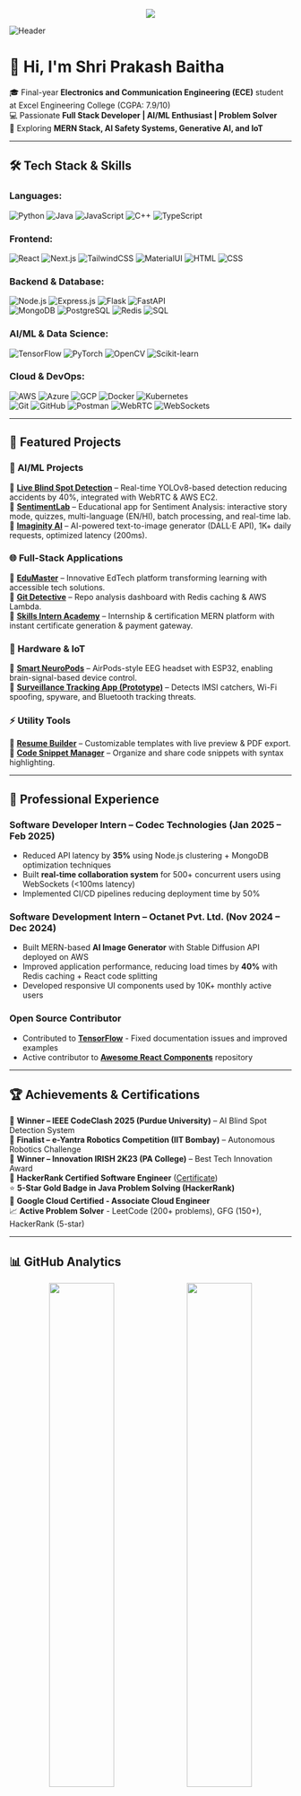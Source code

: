 <p align="center">
  <a href="https://github.com/Shriprakashbharti/Shriprakashbharti/tree/dark/README.md">
    <img src="https://img.shields.io/badge/🌙%20Dark%20Theme-purple?style=for-the-badge" />
  </a>
</p>

![Header](https://capsule-render.vercel.app/api?type=waving&color=0:F6F8FA,100:C9D6FF&height=200&section=header&text=Shri%20Prakash%20Baitha&fontSize=40&fontColor=000&animation=fadeIn&fontAlignY=35)

# 👋 Hi, I'm Shri Prakash Baitha  

🎓 Final-year **Electronics and Communication Engineering (ECE)** student at Excel Engineering College (CGPA: 7.9/10)  
💻 Passionate **Full Stack Developer | AI/ML Enthusiast | Problem Solver**  
🚀 Exploring **MERN Stack, AI Safety Systems, Generative AI, and IoT**  

---

## 🛠️ Tech Stack & Skills  

### **Languages:**  
![Python](https://img.shields.io/badge/Python-3776AB?style=flat&logo=python&logoColor=white) 
![Java](https://img.shields.io/badge/Java-007396?style=flat&logo=java&logoColor=white) 
![JavaScript](https://img.shields.io/badge/JavaScript-F7DF1E?style=flat&logo=javascript&logoColor=black) 
![C++](https://img.shields.io/badge/C++-00599C?style=flat&logo=cplusplus&logoColor=white)
![TypeScript](https://img.shields.io/badge/TypeScript-3178C6?style=flat&logo=typescript&logoColor=white)

### **Frontend:**  
![React](https://img.shields.io/badge/React-20232A?style=flat&logo=react&logoColor=61DAFB) 
![Next.js](https://img.shields.io/badge/Next.js-000000?style=flat&logo=next.js&logoColor=white)
![TailwindCSS](https://img.shields.io/badge/TailwindCSS-38B2AC?style=flat&logo=tailwind-css&logoColor=white) 
![MaterialUI](https://img.shields.io/badge/MaterialUI-0081CB?style=flat&logo=mui&logoColor=white) 
![HTML](https://img.shields.io/badge/HTML5-E34F26?style=flat&logo=html5&logoColor=white) 
![CSS](https://img.shields.io/badge/CSS3-1572B6?style=flat&logo=css3&logoColor=white)

### **Backend & Database:**  
![Node.js](https://img.shields.io/badge/Node.js-43853D?style=flat&logo=node.js&logoColor=white) 
![Express.js](https://img.shields.io/badge/Express.js-404D59?style=flat&logo=express) 
![Flask](https://img.shields.io/badge/Flask-000000?style=flat&logo=flask) 
![FastAPI](https://img.shields.io/badge/FastAPI-005571?style=flat&logo=fastapi)  
![MongoDB](https://img.shields.io/badge/MongoDB-4EA94B?style=flat&logo=mongodb&logoColor=white) 
![PostgreSQL](https://img.shields.io/badge/PostgreSQL-4169E1?style=flat&logo=postgresql&logoColor=white)
![Redis](https://img.shields.io/badge/Redis-D82C20?style=flat&logo=redis&logoColor=white) 
![SQL](https://img.shields.io/badge/SQL-025E8C?style=flat&logo=database&logoColor=white)

### **AI/ML & Data Science:**  
![TensorFlow](https://img.shields.io/badge/TensorFlow-FF6F00?style=flat&logo=tensorflow&logoColor=white)
![PyTorch](https://img.shields.io/badge/PyTorch-EE4C2C?style=flat&logo=pytorch&logoColor=white)
![OpenCV](https://img.shields.io/badge/OpenCV-5C3EE8?style=flat&logo=opencv&logoColor=white)
![Scikit-learn](https://img.shields.io/badge/Scikit--learn-F7931E?style=flat&logo=scikit-learn&logoColor=white)

### **Cloud & DevOps:**  
![AWS](https://img.shields.io/badge/AWS-232F3E?style=flat&logo=amazon-aws) 
![Azure](https://img.shields.io/badge/Azure-0078D4?style=flat&logo=microsoft-azure) 
![GCP](https://img.shields.io/badge/GCP-4285F4?style=flat&logo=google-cloud) 
![Docker](https://img.shields.io/badge/Docker-2496ED?style=flat&logo=docker&logoColor=white)
![Kubernetes](https://img.shields.io/badge/Kubernetes-326CE5?style=flat&logo=kubernetes)  
![Git](https://img.shields.io/badge/Git-F05032?style=flat&logo=git&logoColor=white) 
![GitHub](https://img.shields.io/badge/GitHub-181717?style=flat&logo=github&logoColor=white) 
![Postman](https://img.shields.io/badge/Postman-FF6C37?style=flat&logo=postman&logoColor=white) 
![WebRTC](https://img.shields.io/badge/WebRTC-333333?style=flat&logo=webrtc) 
![WebSockets](https://img.shields.io/badge/WebSockets-02569B?style=flat&logo=socketdotio)

---

## 🚀 Featured Projects  

### 🤖 AI/ML Projects
🔹 [**Live Blind Spot Detection**](https://github.com/Shriprakashbharti/CODECLASH-FRONTEND) – Real-time YOLOv8-based detection reducing accidents by 40%, integrated with WebRTC & AWS EC2.  
🔹 [**SentimentLab**](https://sentimentlab.vercel.app/) – Educational app for Sentiment Analysis: interactive story mode, quizzes, multi-language (EN/HI), batch processing, and real-time lab.  
🔹 [**Imaginity AI**](https://imaginifyai-blue.vercel.app/) – AI-powered text-to-image generator (DALL·E API), 1K+ daily requests, optimized latency (200ms).  

### 🌐 Full-Stack Applications
🔹 [**EduMaster**](https://edumaster-omega.vercel.app/) – Innovative EdTech platform transforming learning with accessible tech solutions.  
🔹 [**Git Detective**](https://shriprakashbharti.github.io/Dev-detective/) – Repo analysis dashboard with Redis caching & AWS Lambda.  
🔹 [**Skills Intern Academy**](https://github.com/Shriprakashbharti/Skills-Intern-Academy) – Internship & certification MERN platform with instant certificate generation & payment gateway.  

### 🔬 Hardware & IoT
🔹 [**Smart NeuroPods**](https://github.com/Shriprakashbharti/Smart-NeuroPods) – AirPods-style EEG headset with ESP32, enabling brain-signal-based device control.  
🔹 [**Surveillance Tracking App (Prototype)**](https://github.com/Shriprakashbharti/Surveillance-Detection) – Detects IMSI catchers, Wi-Fi spoofing, spyware, and Bluetooth tracking threats.  

### ⚡ Utility Tools
🔹 [**Resume Builder**](https://github.com/Shriprakashbharti/Resume-Builder) – Customizable templates with live preview & PDF export.  
🔹 [**Code Snippet Manager**](https://github.com/Shriprakashbharti/Code-Snippet-Manager) – Organize and share code snippets with syntax highlighting.  

---

## 💼 Professional Experience  

### **Software Developer Intern** – Codec Technologies (Jan 2025 – Feb 2025)  
- Reduced API latency by **35%** using Node.js clustering + MongoDB optimization techniques  
- Built **real-time collaboration system** for 500+ concurrent users using WebSockets (<100ms latency)  
- Implemented CI/CD pipelines reducing deployment time by 50%

### **Software Development Intern** – Octanet Pvt. Ltd. (Nov 2024 – Dec 2024)  
- Built MERN-based **AI Image Generator** with Stable Diffusion API deployed on AWS  
- Improved application performance, reducing load times by **40%** with Redis caching + React code splitting  
- Developed responsive UI components used by 10K+ monthly active users

### **Open Source Contributor** 
- Contributed to [**TensorFlow**](https://github.com/tensorflow/tensorflow) - Fixed documentation issues and improved examples
- Active contributor to [**Awesome React Components**](https://github.com/brillout/awesome-react-components) repository

---

## 🏆 Achievements & Certifications  

🏅 **Winner – IEEE CodeClash 2025 (Purdue University)** – AI Blind Spot Detection System  
🏅 **Finalist – e-Yantra Robotics Competition (IIT Bombay)** – Autonomous Robotics Challenge  
🏅 **Winner – Innovation IRISH 2K23 (PA College)** – Best Tech Innovation Award  
📜 **HackerRank Certified Software Engineer** ([Certificate](https://www.hackerrank.com/certificates/83c480f3bdbc))  
⭐ **5-Star Gold Badge in Java Problem Solving (HackerRank)**  
🥇 **Google Cloud Certified - Associate Cloud Engineer**  
📈 **Active Problem Solver** - LeetCode (200+ problems), GFG (150+), HackerRank (5-star)  

---

## 📊 GitHub Analytics  

<p align="center">
  <img width="48%" src="https://github-readme-stats.vercel.app/api?username=Shriprakashbharti&show_icons=true&theme=radical&hide_border=true" />
  <img width="48%" src="https://github-readme-streak-stats.herokuapp.com/?user=Shriprakashbharti&theme=radical&hide_border=true" />
</p>

<p align="center">
  <img src="https://github-readme-stats.vercel.app/api/top-langs/?username=Shriprakashbharti&layout=compact&theme=radical&hide_border=true" />
</p>

<p align="center">
  <img src="https://github-readme-activity-graph.vercel.app/graph?username=Shriprakashbharti&theme=react-dark&hide_border=true&area=true" />
</p>

---

## ✨ Latest Blog Posts

- [Building Real-time Applications with WebSockets and React](https://shriprakashbharti.hashnode.dev/real-time-apps-websockets-react)
- [Optimizing MongoDB Performance in Node.js Applications](https://shriprakashbharti.hashnode.dev/mongodb-optimization-nodejs)
- [Getting Started with Computer Vision using OpenCV and Python](https://shriprakashbharti.hashnode.dev/computer-vision-opencv-python)

---

## 🌟 Fun Facts

- 🎯 **Competitive Programmer** since 2022
- 🚀 **Built 15+ production applications** in the last 2 years
- 📚 **Self-taught developer** with passion for learning new technologies
- 🎸 **Music enthusiast** and amateur guitarist
- 🌱 **Currently learning** Advanced Kubernetes and Microservices Architecture

---

## 🌍 Connect With Me  

<p align="center">
  <a href="https://shriprakashbharti.github.io/portfolio/">
    <img src="https://img.shields.io/badge/Portfolio-FF5722?style=for-the-badge&logo=Google-chrome&logoColor=white" />
  </a>
  <a href="https://www.linkedin.com/in/shri-prakash-bharti-1918rs">
    <img src="https://img.shields.io/badge/LinkedIn-0A66C2?style=for-the-badge&logo=linkedin&logoColor=white" />
  </a>
  <a href="https://github.com/Shriprakashbharti">
    <img src="https://img.shields.io/badge/GitHub-181717?style=for-the-badge&logo=github&logoColor=white" />
  </a>
  <a href="https://leetcode.com/u/shriprakash1918/">
    <img src="https://img.shields.io/badge/LeetCode-FFA116?style=for-the-badge&logo=leetcode&logoColor=white" />
  </a>
  <a href="https://www.geeksforgeeks.org/user/shriprakash1819/">
    <img src="https://img.shields.io/badge/GeeksforGeeks-2F8D46?style=for-the-badge&logo=geeksforgeeks&logoColor=white" />
  </a>
  <a href="https://www.hackerrank.com/profile/bhartikeshav527">
    <img src="https://img.shields.io/badge/HackerRank-2EC866?style=for-the-badge&logo=hackerrank&logoColor=white" />
  </a>
  <a href="mailto:shriprakashbaitha59@gmail.com">
    <img src="https://img.shields.io/badge/Email-D14836?style=for-the-badge&logo=gmail&logoColor=white" />
  </a>
  <a href="https://shriprakashbharti.hashnode.dev/">
    <img src="https://img.shields.io/badge/Hashnode-2962FF?style=for-the-badge&logo=hashnode&logoColor=white" />
  </a>
</p>

---

## 📈 Profile Insights  

![Visitor Count](https://komarev.com/ghpvc/?username=Shriprakashbharti&label=Profile%20Views&color=blue&style=flat)  
![GitHub Activity Graph](https://github-readme-activity-graph.vercel.app/graph?username=Shriprakashbharti&theme=github-light&hide_border=true&area=true)  
---

> *"Building scalable apps, AI projects, and solving real-world problems with code! Always open to collaborating on innovative projects and learning new technologies."*

---

![Footer](https://capsule-render.vercel.app/api?type=waving&color=0:C9D6FF,100:F6F8FA&height=150&section=footer)

---

**⭐️ Feel free to star my repositories if you find them interesting!**

